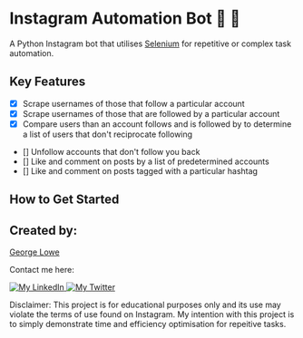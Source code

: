 # Instagram Automation Bot 📸 💬

A Python Instagram bot that utilises [Selenium](https://selenium-python.readthedocs.io/) for repetitive or complex task automation.

## Key Features

- [x] Scrape usernames of those that follow a particular account
- [x] Scrape usernames of those that are followed by a particular account
- [x] Compare users than an account follows and is followed by to determine a list of users that don't reciprocate following
- [] Unfollow accounts that don't follow you back
- [] Like and comment on posts by a list of predetermined accounts
- [] Like and comment on posts tagged with a particular hashtag

## How to Get Started

## Created by:

[George Lowe](https://github.com/georgelowe)

Contact me here:

<p align="left">
  <a href="https://www.linkedin.com/in/george-lowe/"> 
    <img alt="My LinkedIn" src="https://img.shields.io/badge/-LinkedIn-0072b1?style=flat&logo=Linkedin&logoColor=white" />
  </a>
  <a href="https://twitter.com/gloweio"> 
    <img alt="My Twitter" src="https://img.shields.io/badge/-Twitter-00acee?style=flat&logo=Twitter&logoColor=white" />
  </a>
</p>

Disclaimer: This project is for educational purposes only and its use may violate the terms of use found on Instagram. My intention with this project is to simply demonstrate time and efficiency optimisation for repeitive tasks.
